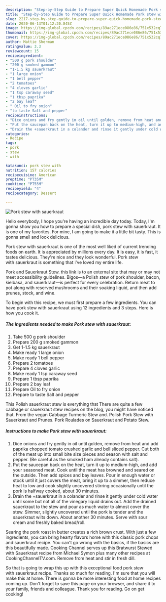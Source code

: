 ```yaml
---
description: "Step-by-Step Guide to Prepare Super Quick Homemade Pork stew with sauerkraut"
title: "Step-by-Step Guide to Prepare Super Quick Homemade Pork stew with sauerkraut"
slug: 2217-step-by-step-guide-to-prepare-super-quick-homemade-pork-stew-with-sauerkraut
date: 2020-06-13T01:12:20.845Z
image: https://img-global.cpcdn.com/recipes/89ac271ece086e86/751x532cq70/pork-stew-with-sauerkraut-recipe-main-photo.jpg
thumbnail: https://img-global.cpcdn.com/recipes/89ac271ece086e86/751x532cq70/pork-stew-with-sauerkraut-recipe-main-photo.jpg
cover: https://img-global.cpcdn.com/recipes/89ac271ece086e86/751x532cq70/pork-stew-with-sauerkraut-recipe-main-photo.jpg
author: Mattie Sherman
ratingvalue: 3.3
reviewcount: 15
recipeingredient:
- "500 g pork shoulder"
- "200 g smoked gammon"
- "1-1.5 kg sauerkraut"
- "1 large onion"
- "1 bell pepper"
- "2 tomatoes"
- "4 cloves garlic"
- "1 tsp caraway seed"
- "1 tbsp paprika"
- "2 bay leaf"
- " Oil to fry onion"
- "to taste Salt and pepper"
recipeinstructions:
- "Dice onions and fry gently in oil until golden, remove from heat and add paprika chopped tomato crushed garlic and bell sliced pepper. Cut both of the meat up into small bite size pieces and season with salt and pepper. (Be careful as the smoked ham already contains salt)."
- "Put the saucepan back on the heat, turn it up to medium-high, and add your seasoned meat. Cook until the meat has browned and seared on the outside. Then add spices and bay leaves. Pour in enough water or stock until it just covers the meat, bring it up to a simmer, then reduce heat to low and cook slightly uncovered stirring occasionally until the pork is halfway cooked, about 30 minutes."
- "Drain the +sauerkraut in a colander and rinse it gently under cold water until some but not all of the vinegary liquid drains out. Add the drained sauerkraut to the stew and pour as much water to almost cover the stew. Simmer, slightly uncovered until the pork is tender and the sauerkraut wilts down. About another 30 minutes. Serve with sour cream and freshly baked bread/roll."
categories:
- Recipe
tags:
- pork
- stew
- with

katakunci: pork stew with 
nutrition: 157 calories
recipecuisine: American
preptime: "PT35M"
cooktime: "PT55M"
recipeyield: "4"
recipecategory: Dessert

---
```



![Pork stew with sauerkraut](https://img-global.cpcdn.com/recipes/89ac271ece086e86/751x532cq70/pork-stew-with-sauerkraut-recipe-main-photo.jpg)

Hello everybody, I hope you're having an incredible day today. Today, I'm gonna show you how to prepare a special dish, pork stew with sauerkraut. It is one of my favorites. For mine, I am going to make it a little bit tasty. This is gonna smell and look delicious.

Pork stew with sauerkraut is one of the most well liked of current trending foods on earth. It is appreciated by millions every day. It is easy, it is fast, it tastes delicious. They're nice and they look wonderful. Pork stew with sauerkraut is something that I've loved my entire life.

Pork and Sauerkraut Stew. this link is to an external site that may or may not meet accessibility guidelines. Bigos—a Polish stew of pork shoulder, bacon, kielbasa, and sauerkraut—is perfect for every celebration. Return meat to pot along with reserved mushrooms and their soaking liquid, and then add prunes, stock, and wine.


To begin with this recipe, we must first prepare a few ingredients. You can have pork stew with sauerkraut using 12 ingredients and 3 steps. Here is how you cook it.

<!--inarticleads1-->

##### The ingredients needed to make Pork stew with sauerkraut:

1. Take 500 g pork shoulder
1. Prepare 200 g smoked gammon
1. Get 1-1.5 kg sauerkraut
1. Make ready 1 large onion
1. Make ready 1 bell pepper
1. Prepare 2 tomatoes
1. Prepare 4 cloves garlic
1. Make ready 1 tsp caraway seed
1. Prepare 1 tbsp paprika
1. Prepare 2 bay leaf
1. Prepare  Oil to fry onion
1. Prepare to taste Salt and pepper


This Polish sauerkraut stew is everything that There are quite a few cabbage or sauerkraut stew recipes on the blog, you might have noticed that. From the vegan Cabbage Turmeric Stew and. Polish Pork Stew with Sauerkraut and Prunes. Pork Roulades on Sauerkraut and Potato Stew. 

<!--inarticleads2-->

##### Instructions to make Pork stew with sauerkraut:

1. Dice onions and fry gently in oil until golden, remove from heat and add paprika chopped tomato crushed garlic and bell sliced pepper. Cut both of the meat up into small bite size pieces and season with salt and pepper. (Be careful as the smoked ham already contains salt).
1. Put the saucepan back on the heat, turn it up to medium-high, and add your seasoned meat. Cook until the meat has browned and seared on the outside. Then add spices and bay leaves. Pour in enough water or stock until it just covers the meat, bring it up to a simmer, then reduce heat to low and cook slightly uncovered stirring occasionally until the pork is halfway cooked, about 30 minutes.
1. Drain the +sauerkraut in a colander and rinse it gently under cold water until some but not all of the vinegary liquid drains out. Add the drained sauerkraut to the stew and pour as much water to almost cover the stew. Simmer, slightly uncovered until the pork is tender and the sauerkraut wilts down. About another 30 minutes. Serve with sour cream and freshly baked bread/roll.


Searing the pork roast in butter creates a rich brown crust. With just a few ingredients, you can bring hearty flavors home with this classic pork chops and sauerkraut recipe. You can&#39;t go wrong with the basics, if the basics are this beautifully made. Cooking Channel serves up this Bratwurst Stewed with Sauerkraut recipe from Michael Symon plus many other recipes at CookingChannelTV.com. Remove from heat and stir in fresh dill. 

So that is going to wrap this up with this exceptional food pork stew with sauerkraut recipe. Thanks so much for reading. I'm sure that you will make this at home. There is gonna be more interesting food at home recipes coming up. Don't forget to save this page on your browser, and share it to your family, friends and colleague. Thank you for reading. Go on get cooking!
